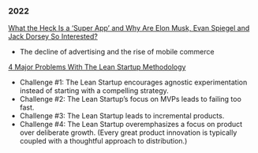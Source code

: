 
### 2022

[What the Heck Is a ‘Super App’ and Why Are Elon Musk, Evan Spiegel and Jack Dorsey So Interested?](https://www.wsj.com/articles/super-app-musk-spiegel-dorsey-11657306485)
- The decline of advertising and the rise of mobile commerce

[4 Major Problems With The Lean Startup Methodology](https://www.reforge.com/blog/lean-startup-methodology-problems)
- Challenge #1: The Lean Startup encourages agnostic experimentation instead of starting with a compelling strategy.
- Challenge #2: The Lean Startup’s focus on MVPs leads to failing too fast.
- Challenge #3: The Lean Startup leads to incremental products.
- Challenge #4: The Lean Startup overemphasizes a focus on product over deliberate growth. (Every great product innovation is typically coupled with a thoughtful approach to distribution.)
